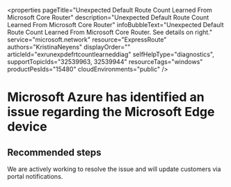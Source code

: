<properties 
    pageTitle="Unexpected Default Route Count Learned From Microsoft Core Router"
    description="Unexpected Default Route Count Learned From Microsoft Core Router"
    infoBubbleText="Unexpected Default Route Count Learned From Microsoft Core Router.  See details on right."
    service="microsoft.network"
    resource="ExpressRoute"
    authors="KristinaNeyens"
    displayOrder=""
    articleId="exrunexpdefrtcountlearneddiag"
    selfHelpType="diagnostics", 
    supportTopicIds="32539963, 32539944"
    resourceTags="windows"
    productPesIds="15480"
    cloudEnvironments="public"
 />
# Microsoft Azure has identified an issue regarding the Microsoft Edge device
## **Recommended steps**


We are actively working to resolve the issue and will update customers via portal notifications.
